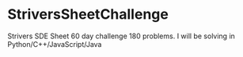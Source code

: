 # StriversSheetChallenge
Strivers SDE Sheet 60 day challenge 180 problems. I will be solving in Python/C++/JavaScript/Java
